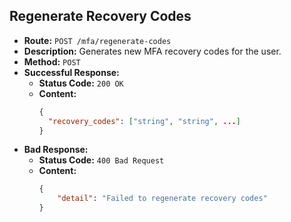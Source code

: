
## Regenerate Recovery Codes

-   **Route:** `POST /mfa/regenerate-codes`
-   **Description:** Generates new MFA recovery codes for the user.
-   **Method:** `POST`
-   **Successful Response:**
    -   **Status Code:** `200 OK`
    -   **Content:**
        ```json
        {
          "recovery_codes": ["string", "string", ...]
        }
        ```
-   **Bad Response:**
    -   **Status Code:** `400 Bad Request`
    -   **Content:**
        ```json
        {
            "detail": "Failed to regenerate recovery codes"
        }
        ```
